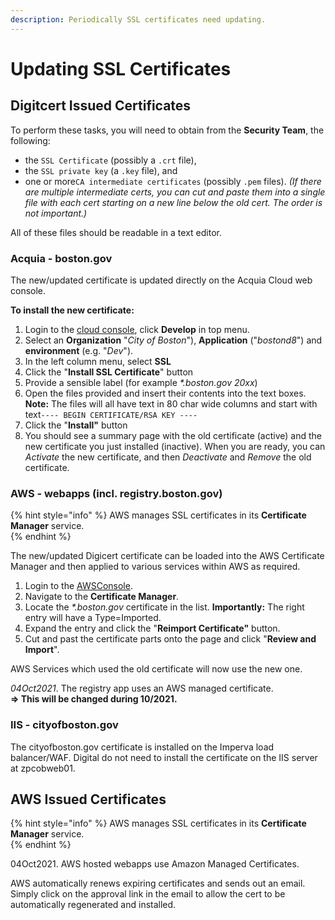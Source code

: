 ```yaml
---
description: Periodically SSL certificates need updating.
---
```


# Updating SSL Certificates

## Digitcert Issued Certificates

To perform these tasks, you will need to obtain from the **Security Team**, the following:

* the `SSL Certificate` \(possibly a `.crt` file\), 
* the `SSL private key` \(a `.key` file\), and
* one or more`CA intermediate certificates` \(possibly `.pem` files\).  _\(If there are multiple intermediate certs, you can cut and paste them into a single file with each cert starting on a new line below the old cert.  The order is not important.\)_

All of these files should be readable in a text editor.

### Acquia - boston.gov

The new/updated certificate is updated directly on the Acquia Cloud web console.

**To install the new certificate:**

1. Login to the [cloud console](https://cloud.acquia.com/login), click **Develop** in top menu.
2. Select an **Organization** "_City of Boston_"\), **Application** \("_bostond8_"\) and **environment** \(e.g. "_Dev_"\).
3. In the left column menu, select **SSL**
4. Click the "**Install SSL Certificate**" button
5. Provide a sensible label \(for example _\*.boston.gov 20xx_\)
6. Open the files provided and insert their contents into the text boxes.  **Note:** The files will all have text in 80 char wide columns and start with text`---- BEGIN CERTIFICATE/RSA KEY ----` 
7. Click the "**Install"** button
8. You should see a summary page with the old certificate \(active\) and the new certificate you just installed \(inactive\). When you are ready, you can _Activate_ the new certificate, and then _Deactivate_ and _Remove_ the old certificate.

### AWS - webapps \(incl. registry.boston.gov\)

{% hint style="info" %}
AWS manages SSL certificates in its **Certificate Manager** service.  
{% endhint %}

The new/updated Digicert certificate can be loaded into the AWS Certificate Manager and then applied to various services within AWS as required.

1. Login to the [AWSConsole](https://console.aws.amazon.com/).
2. Navigate to the **Certificate Manager**.
3. Locate the _\*.boston.gov_ certificate in the list.  **Importantly:** The right entry will have a Type=Imported.
4. Expand the entry and click the "**Reimport Certificate"** button.
5. Cut and past the certificate parts onto the page and click "**Review and Import**".

AWS Services which used the old certificate will now use the new one.

_04Oct2021_.  The registry app uses an AWS managed certificate.  
 **=&gt; This will be changed during 10/2021.**

### IIS - cityofboston.gov

The cityofboston.gov certificate is installed on the Imperva load balancer/WAF.  Digital do not need to install the certificate on the IIS server at zpcobweb01.

## AWS Issued Certificates

{% hint style="info" %}
AWS manages SSL certificates in its **Certificate Manager** service.  
{% endhint %}

04Oct2021. AWS hosted webapps use Amazon Managed Certificates.

AWS automatically renews expiring certificates and sends out an email.  Simply click on the approval link in the email to allow the cert to be automatically regenerated and installed.

